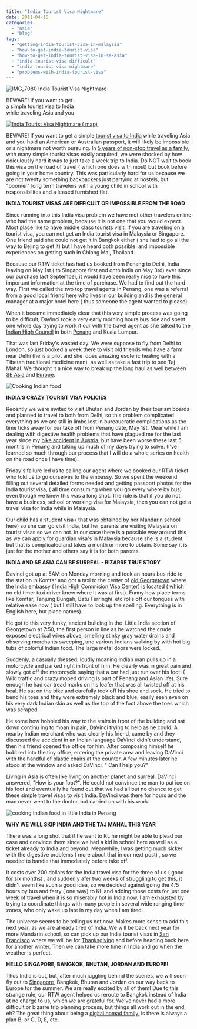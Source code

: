 ```yaml
---
title: "India Tourist Visa Nightmare"
date: 2011-04-15
categories: 
  - "asia"
  - "blog"
tags: 
  - "getting-india-tourist-visa-in-malaysia"
  - "how-to-get-india-tourist-visa"
  - "how-to-get-india-tourist-visa-in-se-asia"
  - "india-tourist-visa-difficult"
  - "india-tourist-visa-nightmare"
  - "problems-with-india-tourist-visa"
---
```


![IMG_7080](https://pub-ac94b3f306b24c0dba4238943c97f2e1.r2.dev/6a00e5502a95078833014e60f223e1970c.jpg) India Tourist Visa Nightmare

BEWARE! If you want to get  
a simple tourist visa to India  
while traveling Asia and you

<!--more-->

[![India Tourist Visa Nightmare ( map) ](https://pub-ac94b3f306b24c0dba4238943c97f2e1.r2.dev/6a00e5502a95078833014e60f22478970c.jpg "India Tourist Visa Nightmare ( map) ")](https://pub-ac94b3f306b24c0dba4238943c97f2e1.r2.dev/6a00e5502a95078833014e60f22478970c-150x150-1.jpg)  
  
BEWARE! If you want to get a simple [tourist visa to India](http://www.incredibleindia.org/index.html "tourist visa in india") while traveling Asia and you hold an American or Australian passport, it will likely be impossible or a nightmare not worth pursuing. In [5 years of non-stop travel as a family,](http://soultravelers3new.local/2010/04/around-the-world-family-travel-soultravelers3-digital-nomad-global-international-family-travel.html "around the world family travel") with many simple tourist visas easily acquired, we were shocked by how ridiculously hard it was to just take a week trip to India. Do NOT wait to book this visa on the road of travel ( which one does with most) but book before going in your home country. This was particularly hard for us because we are not twenty something backpackers just partying at hostels, but "boomer" long term travelers with a young child in school with responsibilites and a leased furnished flat.  
  
**INDIA TOURIST VISAS ARE DIFFICULT OR IMPOSSIBLE FROM THE ROAD**  
  
Since running into this India visa problem we have met other travelers online who had the same problem, because it is not one that you would expect. Most place like to have middle class tourists visit. If you are traveling on a tourist visa, you can not get an India tourist visa in Malaysia or Singapore. One friend said she could not get it in Bangkok either ( she had to go all the way to Bejing to get it) but I have heard both possible  and impossible experiences on getting such in Chiang Mai, Thailand.  
  
Because our RTW ticket has had us booked from Penang to Delhi, India leaving on May 1st ( to Singapore first and onto India on May 3rd) ever since our purchase last September, it would have been really nice to have this important information at the time of purchase. We had to find out the hard way. First we called the two top travel agents in Penang, one was a referral from a good local friend here who lives in our building and is the general manager at a major hotel here ( thus someone the agent wanted to please).  
  
When it became immediately clear that this very simple process was going to be difficult, DaVinci took a very early morning hours bus ride and spent one whole day trying to work it our with the travel agent as she talked to the [Indian High Council](http://www.indianhighcommission.com.my/ "India high coumission") in both [Penang](http://soultravelers3new.local/2011/01/tropical-winter-home-in-penang-malaysia-location-indenpendent-digital-nomad-long-term-travel-tips-.html "Penang") and Kuala Lumpur.  
  
That was last Friday's wasted day. We were suppose to fly from Delhi to London, so just booked a week there to visit old friends who have a farm near Delhi (he is a pilot and she  does amazing esoteric healing with a Tibetan traditional medicine man)  as well as take a fast trip to see Taj Mahal. We thought it a nice way to break up the long haul as well between [SE Asia](http://soultravelers3new.local/2010/12/tropical-christmas-abroad-in-asia.html "Christmas in se asia") and [Europe](http://soultravelers3new.local/2009/06/-6-month-european-family-road-trip-09.html "Europe road trip").  
  
![Cooking Indian food](https://pub-ac94b3f306b24c0dba4238943c97f2e1.r2.dev/6a00e5502a95078833014e60f2352d970c.jpg)  
  
**INDIA'S CRAZY TOURIST VISA POLICIES**  
  
Recently we were invited to visit Bhutan and Jordan by their tourism boards and planned to travel to both from Delhi, so this problem complicated everything as we are still in limbo lost in bureaucratic complications as the time ticks away for our take off from Penang date, May 1st. Meanwhile I am dealing with digestive health problems that have plagued me for the last year since my [bike accident in Austria,](http://soultravelers3new.local/2009/09/-a-travelers-tragic-tale-handling-travel-disasters-medical-emergency-.html?cid=6a00e5502a950788330120a63d94cf970c "bike accident in Austria") but have been worse these last 5 months in Penang and taking up much of my days trying to solve. (I've learned so much through our process that I will do a whole series on health on the road once I have time).  
  
Friday's failure led us to calling our agent where we booked our RTW ticket who told us to go ourselves to the embassy. So we spent the weekend filling out several detailed forms needed and getting passport photos for the India tourist visa, ( all time consuming when you go every where by bus) even though we knew this was a long shot. The rule is that if you do not have a business, school or working visa for Malaysia, then you can not get a travel visa for India while in Malaysia.  
  
Our child has a student visa ( that was obtained by her [Mandarin school](http://soultravelers3new.local/2011/01/only-american-girl-in-an-all-mandarin-school-chinese-immersion-in-language-culture-through-school.html "Mandarin school in Asia with an american girl student") here) so she can go visit India, but her parents are visiting Malaysia on tourist visas so we can not. In our case there is a possible way around this as we can apply for guardian visa's in Malaysia because she is a student, but that is complicated and takes a month or more to obtain. Some say it is just for the mother and others say it is for both parents.  
  
**INDIA AND SE ASIA CAN BE SURREAL - BIZARRE TRUE STORY**  
  
Davinci got up at 5AM on Monday morning and took an hours bus ride to the station in Komtar and got a taxi to the center of [old Georgetown](http://soultravelers3new.local/2011/02/20-stunning-photos-chinese-new-year-georgetown-penang.html "Georgetown Unesco") where the India embassy ( [India High Commision Visa Center](http://www.indianhighcommission.com.my/index.php "indian high commission ")) is located ( which no old timer taxi driver knew where it was at first). Funny how place terms like Komtar, Tanjung Bungah, Batu Ferringhi  etc rolls off our tongues with relative ease now ( but I still have to look up the spelling. Everything is in English here, but place names).  
  
He got to this very funky, ancient building in the  Little India section of Georgetown at 7:50, the first person in line as he watched the crude exposed electrical wires above, smelling stinky gray water drains and observing merchants sweeping, and various Indians walking by with hot big tubs of colorful Indian food. The large metal doors were locked.  
  
Suddenly, a casually dressed, loudly moaning Indian man pulls up in a motorcycle and parked right in front of him. He clearly was in great pain and slowly got off the motorcycle saying that a car had just run over his foot! ( Wild traffic and crazy moped driving is part of Penang and Asian life). Sure enough he had car tread marks on his loafer that was all twisted off at his heal. He sat on the bike and carefully took off his shoe and sock. He tried to bend his toes and they were extremely black and blue, easily seen even on his very dark Indian skin as well as the top of the foot above the toes which was scraped.  
  
He some how hobbled his way to the stairs in front of the building and sat down continu ing to moan in pain, DaVinci trying to help as he could. A nearby Indian merchant who was clearly his friend, came by and they discussed the accident in an Indian language DaVinci didn't understand, then his friend opened the office for him. After composing himself he hobbled into the tiny office, entering the private area and leaving DaVinci with the handful of plastic chairs at the counter. A few minutes later he stood at the window and asked DaVinci, " Can I help you?"  
  
Living in Asia is often like living on another planet and surreal. DaVinci answered, "How is your foot?". He could not convince the man to put ice on his foot and eventually he found out that we had all but no chance to get these simple travel visas to visit India. DaVinci was there for hours and the man never went to the doctor, but carried on with his work.  
  
![cooking Indian food in little India in Penang](https://pub-ac94b3f306b24c0dba4238943c97f2e1.r2.dev/6a00e5502a9507883301538dddc9bc970b.jpg)  
  
**WHY WE WILL SKIP INDIA AND THE TAJ MAHAL THIS YEAR**  
  
There was a long shot that if he went to KL he might be able to plead our case and convince them since we had a kid in school here as well as a ticket already to India and beyond. Meanwhile, I was getting much sicker with the digestive problems ( more about that in our next post) , so we needed to handle that immediately before take off.  
  
It costs over 200 dollars for the India travel visa for the three of us ( good for six months) , and suddenly afer two weeks of struggling to get this, it didn't seem like such a good idea, so we decided against going the 4/5 hours by bus and ferry ( one way) to KL and adding those costs for just one week of travel when it is so miserably hot in India now. I am exhausted by trying to coordinate things with many people in several wide ranging time zones, who only wake up late in my day when I am tired.  
  
The universe seems to be telling us not now. Makes more sense to add this next year, as we are already tired of India. We will be back next year for more Mandarin school, so can pick up our India tourist visas in [San Francisco](http://soultravelers3new.local/2006/08/last-day-in-san.html "San Francisco travel") where we will be for [Thanksgiving](http://soultravelers3new.local/2009/11/thanksgiving-blessings-in-spain-.html "home for thanksgiving") and before heading back here for another winter. Then we can take more time in India and go when the weather is perfect.  
  
**HELLO SINGAPORE, BANGKOK, BHUTAN, JORDAN AND EUROPE!**  
  
Thus India is out, but, after much juggling behind the scenes, we will soon fly out to [Singapore](http://soultravelers3new.local/2011/03/top-hotel-for-luxury-fairmont-singapore.html "singapore best hotel"), Bangkok, Bhutan and Jordan on our way back to Europe for the summer. We are really excited by all of them! Due to this strange rule, our RTW agent helped us reroute to Bangkok instead of India at no charge to us, which we are grateful for. We've never had a more difficult or bizarre trip planning process, but things all work out in the end, eh? The great thing about being a [digital nomad family,](http://soultravelers3new.local/2010/04/family-travel-homeschool-education-global-students-lifestyle-design-location-independent-4hww-around.html "digital nomad family") is there is always a plan B, or C, D, E, etc.
